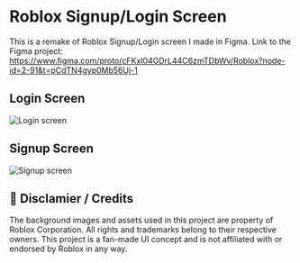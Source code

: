 # Roblox Signup/Login Screen

This is a remake of Roblox Signup/Login screen I made in Figma. 
Link to the Figma project: https://www.figma.com/proto/cFKxI04GDrL44C6zmTDbWv/Roblox?node-id=2-91&t=pCdTN4gyp0Mb56Uj-1

## Login Screen
![Login screen](https://github.com/user-attachments/assets/52cbb189-65bb-4714-88a6-e5d661c807fe)

## Signup Screen
![Signup screen](https://github.com/user-attachments/assets/9911d87c-4d11-4e8c-bfa9-a69891baacc7)


## 📌 Disclamier / Credits

The background images and assets used in this project are property of Roblox Corporation. All rights and trademarks belong to their respective owners. This project is a fan-made UI concept and is not affiliated with or endorsed by Roblox in any way.

